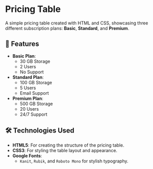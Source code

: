 # Pricing Table

A simple pricing table created with HTML and CSS, showcasing three different subscription plans: **Basic**, **Standard**, and **Premium**.

## 🌟 Features

- **Basic Plan**: 
  - 30 GB Storage
  - 2 Users
  - No Support
- **Standard Plan**:
  - 100 GB Storage
  - 5 Users
  - Email Support
- **Premium Plan**:
  - 500 GB Storage
  - 20 Users
  - 24/7 Support

## 🛠️ Technologies Used
- **HTML5**: For creating the structure of the pricing table.
- **CSS3**: For styling the table layout and appearance.
- **Google Fonts**: 
  - `Kanit`, `Rubik`, and `Roboto Mono` for stylish typography.
